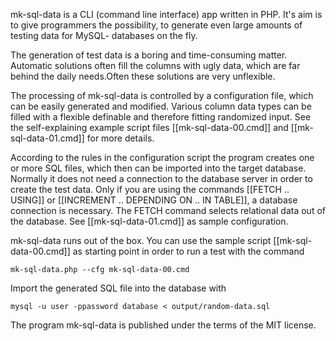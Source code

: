 mk-sql-data is a CLI (command line interface) app written in PHP. It's aim is to give programmers the possibility, to generate even large amounts of testing data for MySQL- databases on the fly.

The generation of test data is a boring and time-consuming matter. Automatic solutions often fill the columns with ugly data, which are far behind the daily needs.Often these solutions are very unflexible.

The processing of mk-sql-data is controlled by a configuration file, which can be easily generated and
modified. Various column data types can be filled with a flexible definable and therefore fitting randomized input. See the self-explaining example script files [[mk-sql-data-00.cmd]] and [[mk-sql-data-01.cmd]] for more details.

According to the rules in the configuration script the program creates one or more SQL files, which then can be imported into the target database. Normally it does not need a connection to the database server in order to create the test data.
Only if you are using the commands [[FETCH .. USING]] or [[INCREMENT .. DEPENDING ON .. IN TABLE]], a database connection is necessary. The FETCH command selects relational data out of the database. See [[mk-sql-data-01.cmd]] as sample configuration.

mk-sql-data runs out of the box. You can use the sample script [[mk-sql-data-00.cmd]] as starting point in order to run a test with the command

    mk-sql-data.php --cfg mk-sql-data-00.cmd

Import the generated SQL file into the database with 

    mysql -u user -ppassword database < output/random-data.sql

The program mk-sql-data is published under the terms of the MIT license.
